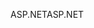 <span data-ttu-id="83cdc-101">ASP.NET</span><span class="sxs-lookup"><span data-stu-id="83cdc-101">ASP.NET</span></span>